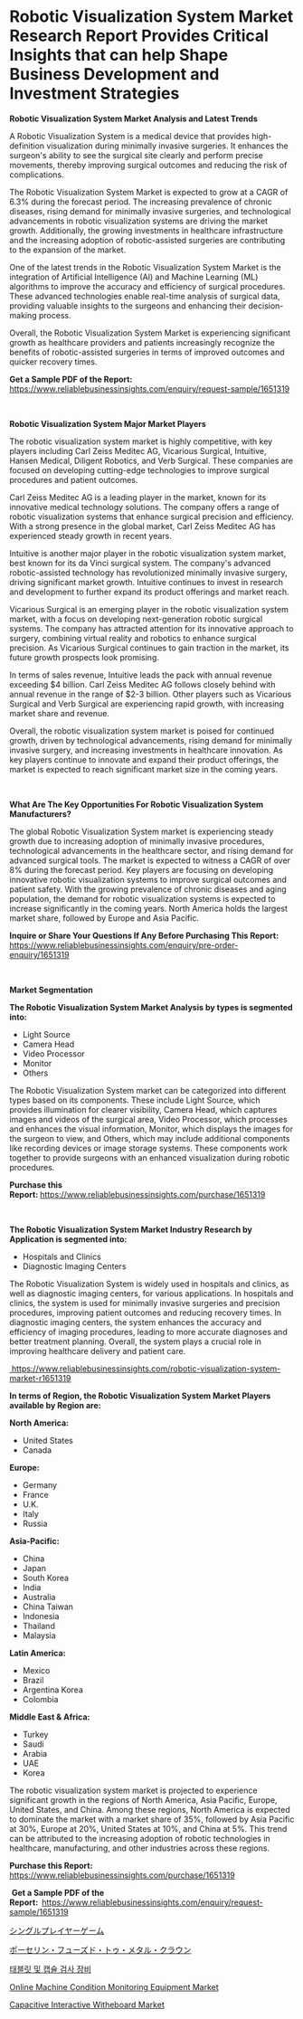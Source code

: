 <p><h1>Robotic Visualization System Market Research Report Provides Critical Insights that can help Shape Business Development and Investment Strategies</h1></p><p><strong>Robotic Visualization System Market Analysis and Latest Trends</strong></p>
<p><p>A Robotic Visualization System is a medical device that provides high-definition visualization during minimally invasive surgeries. It enhances the surgeon's ability to see the surgical site clearly and perform precise movements, thereby improving surgical outcomes and reducing the risk of complications.</p><p>The Robotic Visualization System Market is expected to grow at a CAGR of 6.3% during the forecast period. The increasing prevalence of chronic diseases, rising demand for minimally invasive surgeries, and technological advancements in robotic visualization systems are driving the market growth. Additionally, the growing investments in healthcare infrastructure and the increasing adoption of robotic-assisted surgeries are contributing to the expansion of the market.</p><p>One of the latest trends in the Robotic Visualization System Market is the integration of Artificial Intelligence (AI) and Machine Learning (ML) algorithms to improve the accuracy and efficiency of surgical procedures. These advanced technologies enable real-time analysis of surgical data, providing valuable insights to the surgeons and enhancing their decision-making process.</p><p>Overall, the Robotic Visualization System Market is experiencing significant growth as healthcare providers and patients increasingly recognize the benefits of robotic-assisted surgeries in terms of improved outcomes and quicker recovery times.</p></p>
<p><strong>Get a Sample PDF of the Report:&nbsp;</strong> <a href="https://www.reliablebusinessinsights.com/enquiry/request-sample/1651319">https://www.reliablebusinessinsights.com/enquiry/request-sample/1651319</a></p>
<p>&nbsp;</p>
<p><strong>Robotic Visualization System Major Market Players</strong></p>
<p><p>The robotic visualization system market is highly competitive, with key players including Carl Zeiss Meditec AG, Vicarious Surgical, Intuitive, Hansen Medical, Diligent Robotics, and Verb Surgical. These companies are focused on developing cutting-edge technologies to improve surgical procedures and patient outcomes.</p><p>Carl Zeiss Meditec AG is a leading player in the market, known for its innovative medical technology solutions. The company offers a range of robotic visualization systems that enhance surgical precision and efficiency. With a strong presence in the global market, Carl Zeiss Meditec AG has experienced steady growth in recent years.</p><p>Intuitive is another major player in the robotic visualization system market, best known for its da Vinci surgical system. The company's advanced robotic-assisted technology has revolutionized minimally invasive surgery, driving significant market growth. Intuitive continues to invest in research and development to further expand its product offerings and market reach.</p><p>Vicarious Surgical is an emerging player in the robotic visualization system market, with a focus on developing next-generation robotic surgical systems. The company has attracted attention for its innovative approach to surgery, combining virtual reality and robotics to enhance surgical precision. As Vicarious Surgical continues to gain traction in the market, its future growth prospects look promising.</p><p>In terms of sales revenue, Intuitive leads the pack with annual revenue exceeding $4 billion. Carl Zeiss Meditec AG follows closely behind with annual revenue in the range of $2-3 billion. Other players such as Vicarious Surgical and Verb Surgical are experiencing rapid growth, with increasing market share and revenue.</p><p>Overall, the robotic visualization system market is poised for continued growth, driven by technological advancements, rising demand for minimally invasive surgery, and increasing investments in healthcare innovation. As key players continue to innovate and expand their product offerings, the market is expected to reach significant market size in the coming years.</p></p>
<p>&nbsp;</p>
<p><strong>What Are The Key Opportunities For Robotic Visualization System Manufacturers?</strong></p>
<p><p>The global Robotic Visualization System market is experiencing steady growth due to increasing adoption of minimally invasive procedures, technological advancements in the healthcare sector, and rising demand for advanced surgical tools. The market is expected to witness a CAGR of over 8% during the forecast period. Key players are focusing on developing innovative robotic visualization systems to improve surgical outcomes and patient safety. With the growing prevalence of chronic diseases and aging population, the demand for robotic visualization systems is expected to increase significantly in the coming years. North America holds the largest market share, followed by Europe and Asia Pacific.</p></p>
<p><strong>Inquire or Share Your Questions If Any Before Purchasing This Report:</strong> <a href="https://www.reliablebusinessinsights.com/enquiry/pre-order-enquiry/1651319">https://www.reliablebusinessinsights.com/enquiry/pre-order-enquiry/1651319</a></p>
<p>&nbsp;</p>
<p><strong>Market Segmentation</strong></p>
<p><strong>The Robotic Visualization System Market Analysis by types is segmented into:</strong></p>
<p><ul><li>Light Source</li><li>Camera Head</li><li>Video Processor</li><li>Monitor</li><li>Others</li></ul></p>
<p><p>The Robotic Visualization System market can be categorized into different types based on its components. These include Light Source, which provides illumination for clearer visibility, Camera Head, which captures images and videos of the surgical area, Video Processor, which processes and enhances the visual information, Monitor, which displays the images for the surgeon to view, and Others, which may include additional components like recording devices or image storage systems. These components work together to provide surgeons with an enhanced visualization during robotic procedures.</p></p>
<p><strong>Purchase this Report:&nbsp;</strong><a href="https://www.reliablebusinessinsights.com/purchase/1651319">https://www.reliablebusinessinsights.com/purchase/1651319</a></p>
<p>&nbsp;</p>
<p><strong>The Robotic Visualization System Market Industry Research by Application is segmented into:</strong></p>
<p><ul><li>Hospitals and Clinics</li><li>Diagnostic Imaging Centers</li></ul></p>
<p><p>The Robotic Visualization System is widely used in hospitals and clinics, as well as diagnostic imaging centers, for various applications. In hospitals and clinics, the system is used for minimally invasive surgeries and precision procedures, improving patient outcomes and reducing recovery times. In diagnostic imaging centers, the system enhances the accuracy and efficiency of imaging procedures, leading to more accurate diagnoses and better treatment planning. Overall, the system plays a crucial role in improving healthcare delivery and patient care.</p></p>
<p><a href="https://www.reliablebusinessinsights.com/robotic-visualization-system-market-r1651319">&nbsp;https://www.reliablebusinessinsights.com/robotic-visualization-system-market-r1651319</a></p>
<p><strong>In terms of Region, the Robotic Visualization System Market Players available by Region are:</strong></p>
<p>
    <p> <strong> North America: </strong>
        <ul>
            <li>United States</li>
            <li>Canada</li>
        </ul>
        </p> 
    <p> <strong> Europe: </strong>
        <ul>
            <li>Germany</li>
            <li>France</li>
            <li>U.K.</li>
            <li>Italy</li>
            <li>Russia</li>
        </ul>
        </p> 
    <p> <strong> Asia-Pacific: </strong>
        <ul>
            <li>China</li>
            <li>Japan</li>
            <li>South Korea</li>
            <li>India</li>
            <li>Australia</li>
            <li>China Taiwan</li>
            <li>Indonesia</li>
            <li>Thailand</li>
            <li>Malaysia</li>
        </ul>
        </p> 
    <p> <strong> Latin America: </strong>
        <ul>
            <li>Mexico</li>
            <li>Brazil</li>
            <li>Argentina Korea</li>
            <li>Colombia</li>
        </ul>
        </p> 
    <p> <strong> Middle East & Africa: </strong>
        <ul>
            <li>Turkey</li>
            <li>Saudi</li>
            <li>Arabia</li>
            <li>UAE</li>
            <li>Korea</li>
        </ul>
    </p>
    </p>
<p><p>The robotic visualization system market is projected to experience significant growth in the regions of North America, Asia Pacific, Europe, United States, and China. Among these regions, North America is expected to dominate the market with a market share of 35%, followed by Asia Pacific at 30%, Europe at 20%, United States at 10%, and China at 5%. This trend can be attributed to the increasing adoption of robotic technologies in healthcare, manufacturing, and other industries across these regions.</p></p>
<p><strong>Purchase this Report: </strong><a href="https://www.reliablebusinessinsights.com/purchase/1651319">https://www.reliablebusinessinsights.com/purchase/1651319</a></p>
<p>&nbsp;<strong>Get a Sample PDF of the Report:&nbsp;&nbsp;</strong><a href="https://www.reliablebusinessinsights.com/enquiry/request-sample/1651319">https://www.reliablebusinessinsights.com/enquiry/request-sample/1651319</a></p>
<p><strong></strong></p>
<p><p><a href="https://github.com/DayanaRunolfsdottir/Market-Research-Report-List-1/blob/main/6813878167334.md">シングルプレイヤーゲーム</a></p><p><a href="https://github.com/VinceMarvin1/Market-Research-Report-List-1/blob/main/5581335167333.md">ポーセリン・フューズド・トゥ・メタル・クラウン</a></p><p><a href="https://github.com/xvz497517413/Market-Research-Report-List-3/blob/main/6441435180636.md">태블릿 및 캡슐 검사 장비</a></p><p><a href="https://github.com/AnnChovey2023/Market-Research-Report-List-1/blob/main/online-machine-condition-monitoring-equipment-market.md">Online Machine Condition Monitoring Equipment Market</a></p><p><a href="https://github.com/ZackaryHalvorson2023/Market-Research-Report-List-1/blob/main/capacitive-interactive-witheboard-market.md">Capacitive Interactive Witheboard Market</a></p></p>